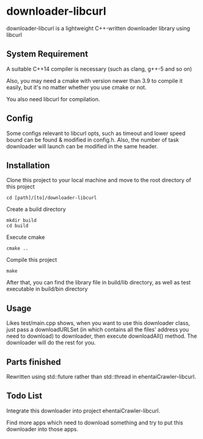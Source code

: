 # downloader-libcurl

downloader-libcurl is a lightweight C++-written downloader library using libcurl

## System Requirement

A suitable C++14 compiler is necessary (such as clang, g++-5 and so on)

Also, you may need a cmake with version newer than 3.9 to compile it easily, but it's no matter whether you use cmake or not.

You also need libcurl for compilation.

## Config
Some configs relevant to libcurl opts, such as timeout and lower speed bound can be found & modified in config.h. Also, the number of task downloader will launch can be modified in the same header.

## Installation

Clone this project to your local machine and move to the root directory of this project

```
cd [path]/[to]/downloader-libcurl
```

Create a build directory

```
mkdir build
cd build
```

Execute cmake

```
cmake ..
```

Compile this project

```
make
```

After that, you can find the library file in build/lib directory, as well as test executable in build/bin directory

## Usage

Likes test/main.cpp shows, when you want to use this downloader class, just pass a downloadURLSet (in which contains all the files' address you need to download) to downloader, then execute downloadAll() method. The downloader will do the rest for you.

## Parts finished

Rewritten using std::future rather than std::thread in ehentaiCrawler-libcurl.

## Todo List

Integrate this downloader into project ehentaiCrawler-libcurl.

Find more apps which need to download something and try to put this downloader into those apps.